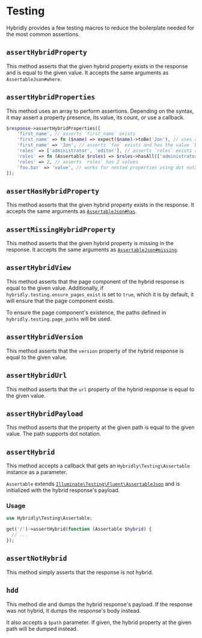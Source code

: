 # Testing

Hybridly provides a few testing macros to reduce the boilerplate needed for the most common assertions.

## `assertHybridProperty`

This method asserts that the given hybrid property exists in the response and is equal to the given value. It accepts the same arguments as `AssertableJson#where`.

## `assertHybridProperties`

This method uses an array to perform assertions. Depending on the syntax, it may assert a property presence, its value, its count, or use a callback.

```php
$response->assertHybridProperties([
    'first_name', // asserts `first_name` exists
    'first_name' => fn ($name) => expect($name)->toBe('Jon'), // uses a callback to get the value and perform assertions on it
    'first_name' => 'Jon', // asserts `foo` exists and has the value `bar`
    'roles' => ['administrator', 'editor'], // asserts `roles` exists and contains the given properties
    'roles' => fn (Assertable $roles) => $roles->hasAll(['administrator', 'editor']), // same thing, using a callback and a typehinted parameter
    'roles' => 2, // asserts `roles` has 2 values
    'foo.bar' => 'value', // works for nested properties using dot notation as well
]);
```

## `assertHasHybridProperty`

This method asserts that the given hybrid property exists in the response. It accepts the same arguments as [`AssertableJson#has`](https://laravel.com/docs/9.x/http-tests#asserting-json-attribute-presence-and-absence).

## `assertMissingHybridProperty`

This method asserts that the given hybrid property is missing in the response. It accepts the same arguments as [`AssertableJson#missing`](https://laravel.com/docs/9.x/http-tests#asserting-json-attribute-presence-and-absence).

## `assertHybridView`

This method asserts that the page component of the hybrid response is equal to the given value. Additionally, if `hybridly.testing.ensure_pages_exist` is set to `true`, which it is by default, it will ensure that the page component exists.

To ensure the page component's existence, the paths defined in `hybridly.testing.page_paths` will be used.

## `assertHybridVersion`

This method asserts that the `version` property of the hybrid response is equal to the given value.

## `assertHybridUrl`

This method asserts that the `url` property of the hybrid response is equal to the given value.

## `assertHybridPayload`

This method asserts that the property at the given path is equal to the given value. The path supports dot notation.

## `assertHybrid`

This method accepts a callback that gets an `Hybridly\Testing\Assertable` instance as a parameter. 

`Assertable` extends [`Illuminate\Testing\Fluent\AssertableJson`](https://laravel.com/docs/9.x/http-tests#fluent-json-testing) and is initialized with the hybrid response's payload.

### Usage

```php
use Hybridly\Testing\Assertable;

get('/')->assertHybrid(function (Assertable $hybrid) {
  // ...
});
```

## `assertNotHybrid`

This method simply asserts that the response is not hybrid.

## `hdd`

This method die and dumps the hybrid response's payload. If the response was not hybrid, it dumps the response's body instead.

It also accepts a `$path` parameter. If given, the hybrid property at the given path will be dumped instead.
